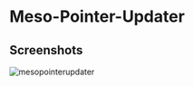 # Meso-Pointer-Updater

## Screenshots
![mesopointerupdater](https://cloud.githubusercontent.com/assets/23380926/20707486/0212eb4c-b66f-11e6-8e18-099f629c24b7.png)
